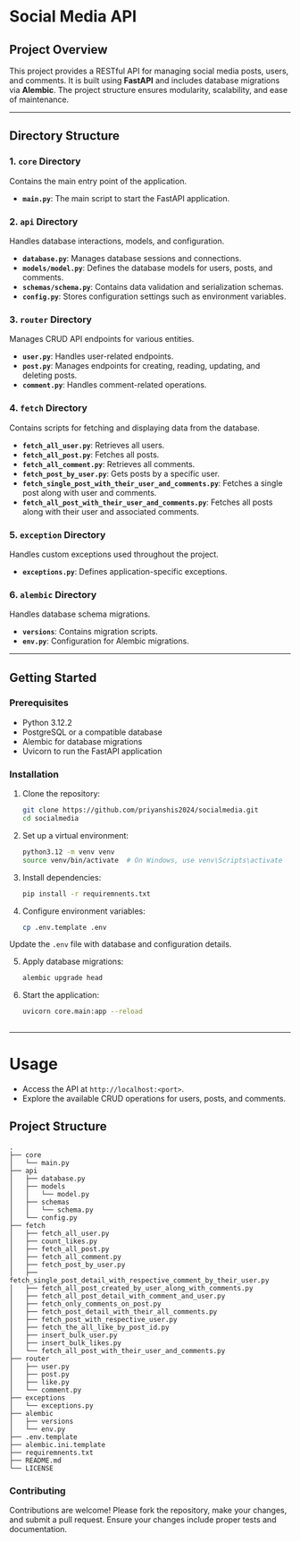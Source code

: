 # Social Media API

## Project Overview

This project provides a RESTful API for managing social media posts, users, and comments. It is built using **FastAPI** and includes database migrations via **Alembic**. The project structure ensures modularity, scalability, and ease of maintenance.

---

## Directory Structure

### 1. `core` Directory
Contains the main entry point of the application.

- **`main.py`**: The main script to start the FastAPI application.

### 2. `api` Directory
Handles database interactions, models, and configuration.

- **`database.py`**: Manages database sessions and connections.
- **`models/model.py`**: Defines the database models for users, posts, and comments.
- **`schemas/schema.py`**: Contains data validation and serialization schemas.
- **`config.py`**: Stores configuration settings such as environment variables.

### 3. `router` Directory
Manages CRUD API endpoints for various entities.

- **`user.py`**: Handles user-related endpoints.
- **`post.py`**: Manages endpoints for creating, reading, updating, and deleting posts.
- **`comment.py`**: Handles comment-related operations.

### 4. `fetch` Directory
Contains scripts for fetching and displaying data from the database.

- **`fetch_all_user.py`**: Retrieves all users.
- **`fetch_all_post.py`**: Fetches all posts.
- **`fetch_all_comment.py`**: Retrieves all comments.
- **`fetch_post_by_user.py`**: Gets posts by a specific user.
- **`fetch_single_post_with_their_user_and_comments.py`**: Fetches a single post along with user and comments.
- **`fetch_all_post_with_their_user_and_comments.py`**: Fetches all posts along with their user and associated comments.

### 5. `exception` Directory
Handles custom exceptions used throughout the project.

- **`exceptions.py`**: Defines application-specific exceptions.

### 6. `alembic` Directory
Handles database schema migrations.

- **`versions`**: Contains migration scripts.
- **`env.py`**: Configuration for Alembic migrations.

---

## Getting Started

### Prerequisites
- Python 3.12.2
- PostgreSQL or a compatible database
- Alembic for database migrations
- Uvicorn to run the FastAPI application

### Installation

1. Clone the repository:
   ```bash
   git clone https://github.com/priyanshis2024/socialmedia.git
   cd socialmedia

2. Set up a virtual environment:
   ```bash
   python3.12 -m venv venv
   source venv/bin/activate  # On Windows, use venv\Scripts\activate

3. Install dependencies:
   ```bash
   pip install -r requiremnents.txt

4. Configure environment variables:
   ```bash
   cp .env.template .env

Update the `.env` file with database and configuration details.

5. Apply database migrations:
   ```bash
   alembic upgrade head

6. Start the application:
   ```bash
   uvicorn core.main:app --reload
 
---

# Usage

- Access the API at `http://localhost:<port>`.
- Explore the available CRUD operations for users, posts, and comments.

## Project Structure
   ```
   .
   ├── core
   │   └── main.py
   ├── api
   │   ├── database.py
   │   ├── models
   │   │   └── model.py
   │   ├── schemas
   │   │   └── schema.py
   │   └── config.py
   ├── fetch
   │   ├── fetch_all_user.py
   │   ├── count_likes.py
   │   ├── fetch_all_post.py
   │   ├── fetch_all_comment.py
   │   ├── fetch_post_by_user.py
   │   ├── fetch_single_post_detail_with_respective_comment_by_their_user.py
   │   ├── fetch_all_post_created_by_user_along_with_comments.py
   │   ├── fetch_all_post_detail_with_comment_and_user.py
   │   ├── fetch_only_comments_on_post.py
   │   ├── fetch_post_detail_with_their_all_comments.py
   │   ├── fetch_post_with_respective_user.py
   │   ├── fetch_the_all_like_by_post_id.py
   │   ├── insert_bulk_user.py
   │   ├── insert_bulk_likes.py
   │   └── fetch_all_post_with_their_user_and_comments.py
   ├── router
   │   ├── user.py
   │   ├── post.py
   │   ├── like.py
   │   └── comment.py
   ├── exceptions
   │   └── exceptions.py
   ├── alembic
   │   ├── versions
   │   └── env.py
   ├── .env.template
   ├── alembic.ini.template
   ├── requiremnents.txt
   ├── README.md
   └── LICENSE
```

### Contributing
Contributions are welcome! Please fork the repository, make your changes, and submit a pull request. Ensure your changes include proper tests and documentation.